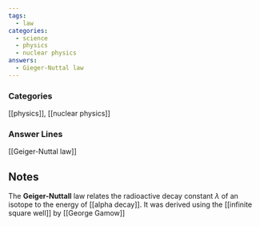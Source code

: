 ```yaml
---
tags:
  - law
categories:
  - science
  - physics
  - nuclear physics
answers:
  - Gieger-Nuttal law
---
```

### Categories
[[physics]], [[nuclear physics]]
### Answer Lines
[[Geiger-Nuttal law]]
## Notes
The **Geiger-Nuttall** law relates the radioactive decay constant $\lambda$ of an isotope to the energy of [[alpha decay]]. It was derived using the [[infinite square well]] by [[George Gamow]]